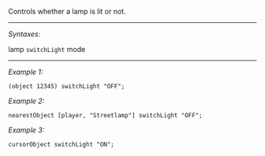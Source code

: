 Controls whether a lamp is lit or not.


---
*Syntaxes:*

lamp `switchLight` mode

---
*Example 1:*

```sqf
(object 12345) switchLight "OFF";
```

*Example 2:*

```sqf
nearestObject [player, "Streetlamp"] switchLight "OFF";
```

*Example 3:*

```sqf
cursorObject switchLight "ON";
```